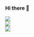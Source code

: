 ### Hi there 👋

<a href="https://computer-life.tistory.com/" target="_blank"><img src="https://img.shields.io/badge/tistory-FF6000?style=for-the-badge&logo=tistory&logoColor=white"/></a>
<br/>
<a href="https://spring.io/" target="_blank"><img src="https://img.shields.io/badge/Spring-6DB33F?style=for-the-badge&logo=Spring&logoColor=white"></a>
<br/>
<a href="https://unity.com/kr" target="_blank"><img src="https://img.shields.io/badge/unity-FFFFFF?style=for-the-badge&logo=Spring&logoColor=black"></a>
